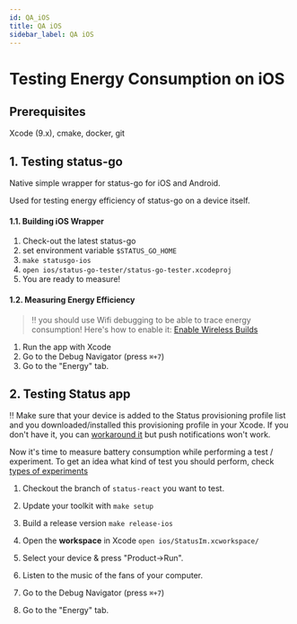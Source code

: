 ```yaml
---
id: QA_iOS
title: QA iOS
sidebar_label: QA iOS
---
```



# Testing Energy Consumption on iOS

## Prerequisites

Xcode (9.x), cmake, docker, git

## 1. Testing status-go

Native simple wrapper for status-go for iOS and Android.

Used for testing energy efficiency of status-go on a device itself.

#### 1.1. Building iOS Wrapper

1. Check-out the latest status-go
1. set environment variable `$STATUS_GO_HOME`
1. `make statusgo-ios`
1. `open ios/status-go-tester/status-go-tester.xcodeproj`
1. You are ready to measure!

#### 1.2. Measuring Energy Efficiency

> ‼️ you should use Wifi debugging to be able to trace energy consumption!
> Here's how to enable it: [Enable Wireless Builds](https://medium.com/aaronn/enable-wireless-builds-debug-in-xcode-9-ios-11-4f4293a184bc)

1. Run the app with Xcode
1. Go to the Debug Navigator (press `⌘+7`)
1. Go to the "Energy" tab.

## 2. Testing Status app

‼️ Make sure that your device is added to the Status provisioning profile list
and you downloaded/installed this provisioning profile in your Xcode. If you
don't have it, you can [workaround it](./iOS_provisioning_workaround.md) but
push notifications won't work.

Now it's time to measure battery consumption while performing a test / experiment.
To get an idea what kind of test you should perform, check [types of
experiments](./QA.md)

1. Checkout the branch of `status-react` you want to test.

1. Update your toolkit with `make setup`

1. Build a release version `make release-ios`

1. Open the **workspace** in Xcode `open ios/StatusIm.xcworkspace/`

1. Select your device & press "Product->Run".

1. Listen to the music of the fans of your computer.

1. Go to the Debug Navigator (press `⌘+7`)

1. Go to the "Energy" tab.
